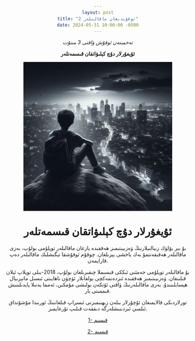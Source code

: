```yaml
---
layout: post
title: "ئوقۇيدىغان ماقالىلەر 2"
date: 2024-05-31 10:00:00 -0500
---
```

_تەخمىنەن ئوقۇش ۋاقتى 3 مىنۇت_

**ئۇيغۇرلار دۇچ كېلىۋاتقان قىسمەتلەر**

<img src="https://raw.githubusercontent.com/UyCoder/paydilar/master/pics/Qismetlerr.jpg" style="display: block; margin-left: auto; margin-right: auto; width: 80%;">

# ئۇيغۇرلار دۇچ كېلىۋاتقان قىسمەتلەر

بۇ بىر بۆلۈك زىيالىيلارنىڭ ۋەزىيىتىمىز ھەققىدە يازغان ماقالىلەر توپلۇمى بولۇپ، بەزى ماقالىلەر ھەقىقەتنمۇ بەك ياخشى يېزىلغان. چوقۇم ئوقۇشقا تېگىشلىك ماقالىلەر دەپ قارايمەن. 

بۇ ماقالىلەر توپلۇمى جەمئىي ئىككى قىسىملا چىقىرىلغان بولۇپ، 2018-يىلى توپلاپ ئېلان قىلىنغان. ۋەزىيىتىمىز ھەققىدە ئىزدەنمەكچى بولغانلار ئۈچۈن ناھايىتى ئىسىل ماتېرىيال ھېسابلىنىدۇ. بەزى ماقالىلەرنىڭ ۋاقتى ئۆتكەن بولىشى مۇمكىن، ئەمما يەنىلا پايدىلىنىش قىممىتى بار.

تورلاردىكى قالايمىغان ئۇچۇرلار بىلەن زىھنىمىزنى ئىسراپ قىلغاننىڭ ئورنىدا مۇشۇنداق ئىلمىي ئىزدىنىشلەرگە دىققەت قىلىپ تۇرغايمىز.


<a href="https://raw.githubusercontent.com/UyCoder/paydilar/master/pdfs/uyghur-duch-kilwatqan-mesiller-1.pdf"> 1- قىسىم  </a>

<a href="https://raw.githubusercontent.com/UyCoder/paydilar/master/pdfs/uyghur-duch-kilwatqan-mesiller-2.pdf"> 2- قىسىم  </a>




<style type="text/css" media="screen">
body {
text-align:center !important;
}
.container {
text-align: justify;
text-indent: 30px;
}
</style>